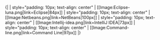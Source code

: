 {|
| style="padding: 10px; text-align: center" | [[Image:Eclipse-luna.png|link=Eclipse|84px]]
| style="padding: 10px; text-align: center" | [[Image:Netbeans.png|link=NetBeans|100px]]
| style="padding: 10px; text-align: center" | [[Image:Intellij-idea.png|link=IntelliJ IDEA|73px]]
| style="padding: 10px; text-align: center" | [[Image:Command-line.png|link=Command Line|97px]]
|}
